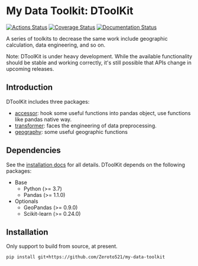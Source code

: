 # My Data Toolkit: DToolKit

[![Actions Status](https://github.com/Zeroto521/my-data-toolkit/workflows/Tests/badge.svg)](https://github.com/Zeroto521/my-data-toolkit/actions?query=workflow%3ATests) [![Coverage Status](https://codecov.io/gh/Zeroto521/my-data-toolkit/branch/master/graph/badge.svg)](https://codecov.io/gh/Zeroto521/my-data-toolkit) [![Documentation Status](https://readthedocs.org/projects/my-data-toolkit/badge/?version=latest)](https://my-data-toolkit.readthedocs.io/en/latest/?badge=latest)

A series of toolkits to decrease the same work
include geographic calculation, data engineering, and so on.

Note: DToolKit is under heavy development. While the available functionality should be stable and working correctly, it's still possible that APIs change in upcoming releases.

## Introduction

DToolKit includes three packages:

- [accessor](https://my-data-toolkit.readthedocs.io/en/latest/reference/accessor.html): hook some useful functions into pandas object, use functions like pandas native way.
- [transformer](https://my-data-toolkit.readthedocs.io/en/latest/guide/transformer.html): faces the engineering of data preprocessing.
- [geography](https://my-data-toolkit.readthedocs.io/en/latest/reference/geography.html): some useful geographic functions

## Dependencies

See the [installation docs](https://my-data-toolkit.readthedocs.io/en/latest/guide/installation.html) for all details. DToolKit depends on the following packages:

- Base
  - Python (>= 3.7)
  - Pandas (>= 1.1.0)
- Optionals
  - GeoPandas (>= 0.9.0)
  - Scikit-learn (>= 0.24.0)

## Installation

Only support to build from source, at present.

```bash
pip install git+https://github.com/Zeroto521/my-data-toolkit
```
